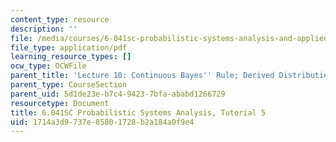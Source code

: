 ```yaml
---
content_type: resource
description: ''
file: /media/courses/6-041sc-probabilistic-systems-analysis-and-applied-probability-fall-2013/1714a3d9737e85801728b2a184a0f9e4_MIT6_041SCF13_tut05.pdf
file_type: application/pdf
learning_resource_types: []
ocw_type: OCWFile
parent_title: 'Lecture 10: Continuous Bayes'' Rule; Derived Distributions'
parent_type: CourseSection
parent_uid: 5d1de23e-b7c4-9423-7bfa-ababd1266729
resourcetype: Document
title: 6.041SC Probabilistic Systems Analysis, Tutorial 5
uid: 1714a3d9-737e-8580-1728-b2a184a0f9e4
---
```

